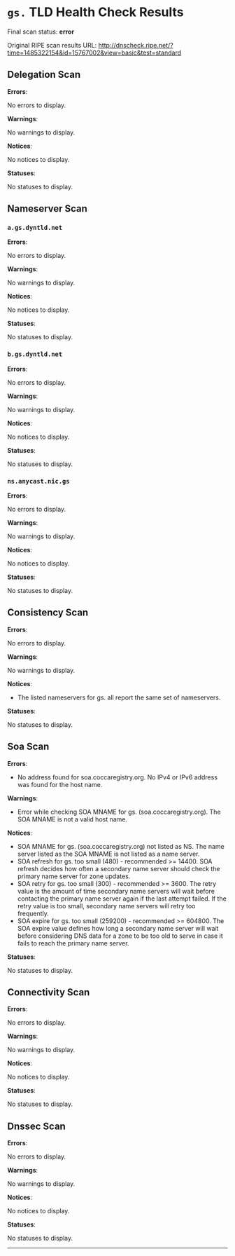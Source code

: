 # `gs.` TLD Health Check Results

Final scan status: **error** 

Original RIPE scan results URL: http://dnscheck.ripe.net/?time=1485322154&id=15767002&view=basic&test=standard

## Delegation Scan

**Errors**:

No errors to display.

**Warnings**:

No warnings to display.

**Notices**:

No notices to display.

**Statuses**:

No statuses to display.

## Nameserver Scan

### `a.gs.dyntld.net`

**Errors**:

No errors to display.

**Warnings**:

No warnings to display.

**Notices**:

No notices to display.

**Statuses**:

No statuses to display.

### `b.gs.dyntld.net`

**Errors**:

No errors to display.

**Warnings**:

No warnings to display.

**Notices**:

No notices to display.

**Statuses**:

No statuses to display.

### `ns.anycast.nic.gs`

**Errors**:

No errors to display.

**Warnings**:

No warnings to display.

**Notices**:

No notices to display.

**Statuses**:

No statuses to display.

## Consistency Scan

**Errors**:

No errors to display.

**Warnings**:

No warnings to display.

**Notices**:

* The listed nameservers for gs. all report the same set of nameservers.

**Statuses**:

No statuses to display.

## Soa Scan

**Errors**:

* No address found for soa.coccaregistry.org. No IPv4 or IPv6 address was found for the host name.

**Warnings**:

* Error while checking SOA MNAME for gs. (soa.coccaregistry.org). The SOA MNAME is not a valid host name.

**Notices**:

* SOA MNAME for gs. (soa.coccaregistry.org) not listed as NS. The name server listed as the SOA MNAME is not listed as a name server.
* SOA refresh for gs. too small (480) - recommended >= 14400. SOA refresh decides how often a secondary name server should check the primary name server for zone updates.
* SOA retry for gs. too small (300) - recommended >= 3600. The retry value is the amount of time secondary name servers will wait before contacting the primary name server again if the last attempt failed. If the retry value is too small, secondary name servers will retry too frequently.
* SOA expire for gs. too small (259200) - recommended >= 604800. The SOA expire value defines how long a secondary name server will wait before considering DNS data for a zone to be too old to serve in case it fails to reach the primary name server.

**Statuses**:

No statuses to display.

## Connectivity Scan

**Errors**:

No errors to display.

**Warnings**:

No warnings to display.

**Notices**:

No notices to display.

**Statuses**:

No statuses to display.

## Dnssec Scan

**Errors**:

No errors to display.

**Warnings**:

No warnings to display.

**Notices**:

No notices to display.

**Statuses**:

No statuses to display.


---
